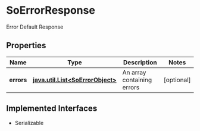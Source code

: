 

# SoErrorResponse

Error Default Response

## Properties

Name | Type | Description | Notes
------------ | ------------- | ------------- | -------------
**errors** | [**java.util.List&lt;SoErrorObject&gt;**](SoErrorObject.md) | An array containing errors |  [optional]


## Implemented Interfaces

* Serializable


